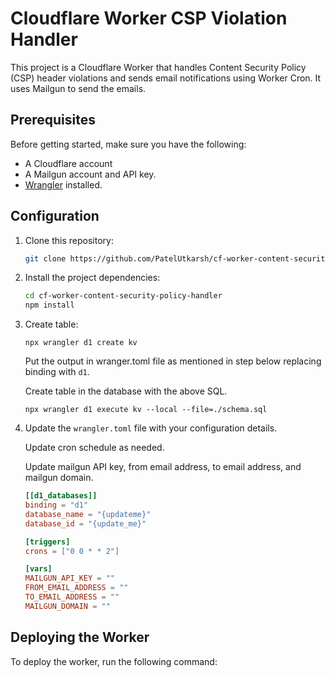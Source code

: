 # Cloudflare Worker CSP Violation Handler

This project is a Cloudflare Worker that handles Content Security Policy (CSP) header violations and sends email notifications using Worker Cron. It uses Mailgun to send the emails.

## Prerequisites

Before getting started, make sure you have the following:

- A Cloudflare account
- A Mailgun account and API key.
- [Wrangler](https://developers.cloudflare.com/workers/wrangler/install-and-update/) installed.

## Configuration

1. Clone this repository:

    ```bash
    git clone https://github.com/PatelUtkarsh/cf-worker-content-security-policy-handler.git
    ```

2. Install the project dependencies:

    ```bash
    cd cf-worker-content-security-policy-handler
    npm install
    ```

3. Create table:

    ```
    npx wrangler d1 create kv
    ```

    Put the output in wranger.toml file as mentioned in step below replacing binding with `d1`.

    Create table in the database with the above SQL.

    ```
    npx wrangler d1 execute kv --local --file=./schema.sql
    ```

4. Update the `wrangler.toml` file with your configuration details.

    Update cron schedule as needed.

    Update mailgun API key, from email address, to email address, and mailgun domain.

    ```toml
    [[d1_databases]]
    binding = "d1"
    database_name = "{updateme}"
    database_id = "{update_me}"

    [triggers]
    crons = ["0 0 * * 2"]

    [vars]
    MAILGUN_API_KEY = ""
    FROM_EMAIL_ADDRESS = ""
    TO_EMAIL_ADDRESS = ""
    MAILGUN_DOMAIN = ""
    ```

## Deploying the Worker

To deploy the worker, run the following command:
